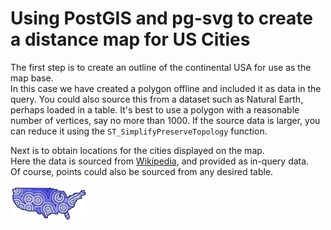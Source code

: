 # Using PostGIS and pg-svg to create a distance map for US Cities

The first step is to create an outline of the continental USA for use as the map base.  
In this case we have created a polygon offline and included it as data in the query.
You could also source this from a dataset such as Natural Earth, perhaps loaded in a table.
It's best to use a polygon with a reasonable number of vertices, say no more than 1000.
If the source data is larger, you can reduce it using the `ST_SimplifyPreserveTopology` function.

Next is to obtain locations for the cities displayed on the map.  
Here the data is sourced from [Wikipedia](https://en.wikipedia.org/wiki/List_of_United_States_cities_by_population), and provided as in-query data.  
Of course, points could also be sourced from any desired table.

![](us-city-distance.svg)




